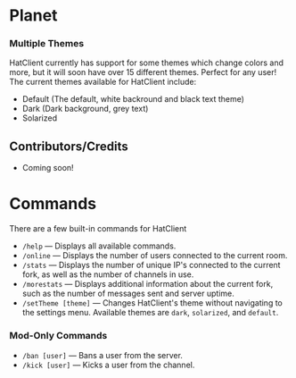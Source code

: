 # Planet
### Multiple Themes
HatClient currently has support for some themes which change colors and more, but it will soon have over 15 different themes. Perfect for any user!<br>The current themes available for HatClient include:<br>
* Default (The default, white backround and black text theme)
* Dark (Dark background, grey text)
* Solarized<br>

## Contributors/Credits
- Coming soon!

Commands
========
There are a few built-in commands for HatClient
- `/help` — Displays all available commands.
- `/online` — Displays the number of users connected to the current room.
- `/stats` — Displays the number of unique IP's connected to the current fork, as well as the number of channels in use.
- `/morestats` — Displays additional information about the current fork, such as the number of messages sent and server uptime.
- `/setTheme [theme]` — Changes HatClient's theme without navigating to the settings menu. Available themes are `dark`, `solarized`, and `default`.
### Mod-Only Commands
- `/ban [user]` — Bans a user from the server.
- `/kick [user]` — Kicks a user from the channel.
